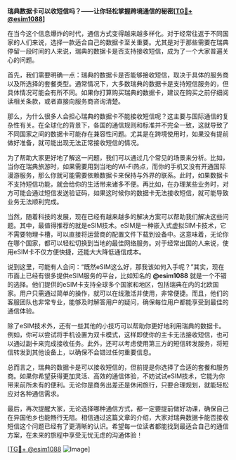 **瑞典数据卡可以收短信吗？——让你轻松掌握跨境通信的秘密[[TG💪+ @esim1088](https://t.me/s/esim1088)]**

在当今这个信息爆炸的时代，通信方式变得越来越多样化。对于经常往返于不同国家的人们来说，选择一款适合自己的数据卡至关重要。尤其是对于那些需要在瑞典停留一段时间的人来说，瑞典的数据卡是否支持接收短信，成为了一个大家普遍关心的问题。

首先，我们需要明确一点：瑞典的数据卡是否能够接收短信，取决于具体的服务商以及所选择的套餐类型。通常情况下，大多数瑞典的数据卡是支持短信服务的，但具体情况可能会有所不同。如果你打算购买瑞典的数据卡，建议在购买之前仔细阅读相关条款，或者直接向服务商咨询清楚。

那么，为什么很多人会担心瑞典的数据卡不能接收短信呢？这主要与国际通信的复杂性有关。在全球化的背景下，各国的通信规则和标准并不完全一致，这就导致了不同国家之间的数据卡可能存在兼容性问题。尤其是在跨境使用时，如果没有提前做好准备，就可能出现无法正常接收短信的情况。

为了帮助大家更好地了解这一问题，我们可以通过几个常见的场景来分析。比如，当你在瑞典旅游时，如果需要用到当地的Wi-Fi热点，而你的手机又没有开通国际漫游服务，那么你就可能需要依赖数据卡来保持与外界的联系。此时，如果数据卡不支持短信功能，就会给你的生活带来诸多不便。再比如，在办理某些业务时，对方可能会通过短信发送验证码，如果这时候你的数据卡无法接收短信，就可能导致业务无法顺利完成。

当然，随着科技的发展，现在已经有越来越多的解决方案可以帮助我们解决这些问题。其中，最值得推荐的就是eSIM技术。eSIM是一种嵌入式虚拟SIM卡技术，它不需要物理卡槽，可以直接将运营商的配置文件下载到设备中。这意味着，无论你在哪个国家，都可以轻松切换到当地的最佳网络服务。对于经常出国的人来说，使用eSIM卡不仅方便快捷，还能大大降低通信成本。

说到这里，可能有人会问：“既然eSIM这么好，那我该如何入手呢？”其实，现在市面上已经有很多提供eSIM服务的平台，比如知名的 **@esim1088** 就是一个不错的选择。他们提供的eSIM卡支持全球多个国家和地区，包括瑞典在内的北欧国家。用户只需通过简单的操作，就可以在线激活并使用，非常便捷。而且，他们的客服团队也非常专业，能够及时解答用户的疑问，确保每位用户都能享受到最佳的通信体验。

除了eSIM技术外，还有一些其他的小技巧可以帮助你更好地利用瑞典的数据卡。例如，你可以尝试将手机设置为双卡模式，这样即使你的主卡无法接收短信，也可以通过副卡来完成接收任务。此外，还可以考虑使用第三方的短信转发服务，将短信转发到其他设备上，以确保不会错过任何重要信息。

总而言之，瑞典的数据卡是可以接收短信的，但前提是你选择了合适的套餐和服务商。如果你希望获得更加灵活、高效的通信体验，不妨试试eSIM技术，它能为你带来前所未有的便利。无论你是商务出差还是休闲旅行，只要合理规划，就能轻松应对各种通信需求。

最后，再次提醒大家，无论选择哪种通信方式，都一定要提前做好功课，确保自己在异国他乡也能畅行无阻。相信通过这篇文章的介绍，大家对瑞典数据卡能否接收短信这个问题已经有了更清晰的认识。希望每一位读者都能找到最适合自己的通信方案，在未来的旅程中享受无忧无虑的沟通体验！

[[TG💪+ @esim1088](https://t.me/s/esim1088) ![Image](https://i.postimg.cc/4NQfJmqS/Snipaste-2025-05-13-00-14-12.png)]